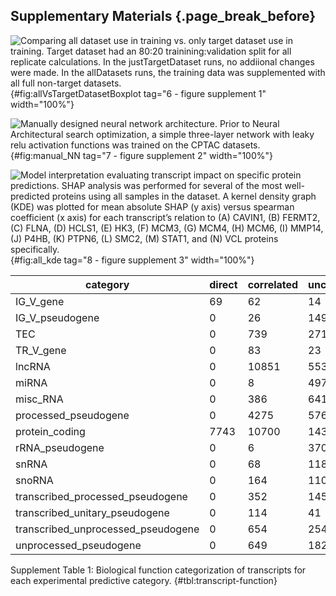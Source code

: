 ## Supplementary Materials {.page_break_before}

![**Comparing all dataset use in training vs. only target dataset use in training.**
Target dataset had an 80:20 trainining:validation split for all replicate calculations. 
In the justTargetDataset runs, no addiional changes were made. 
In the allDatasets runs, the training data was supplemented with all full non-target datasets.](images/sup_fig1_allVsTargetDatasetBoxplot.svg){#fig:allVsTargetDatasetBoxplot tag="6 - figure supplement 1" width="100%"}

![**Manually designed neural network architecture.**
Prior to Neural Architectural search optimization, 
a simple three-layer network with leaky relu activation functions was trained on the CPTAC datasets.](images/sup_fig2_manual_NN.svg){#fig:manual_NN tag="7 - figure supplement 2" width="100%"}

![**Model interpretation evaluating transcript impact on specific protein predictions.**
SHAP analysis was performed for several of the most well-predicted proteins using all samples in the dataset. 
A kernel density graph (KDE) was plotted for mean absolute SHAP (y axis) versus spearman coefficient (x axis) for each transcript’s relation to 
(A) CAVIN1, 
(B) FERMT2, 
(C) FLNA, 
(D) HCLS1, 
(E) HK3, 
(F) MCM3, 
(G) MCM4, 
(H) MCM6, 
(I) MMP14, 
(J) P4HB, 
(K) PTPN6, 
(L) SMC2, 
(M) STAT1, 
and (N) VCL 
proteins specifically.](images/sup_fig3_all_kde.svg){#fig:all_kde tag="8 - figure supplement 3" width="100%"}

| category                           | direct | correlated | uncorrelated | noCount |
|------------------------------------|--------|------------|--------------|---------|
| IG_V_gene                          | 69     | 62         | 14           | 0       |
| IG_V_pseudogene                    | 0      | 26         | 149          | 8       |
| TEC                                | 0      | 739        | 271          | 6       |
| TR_V_gene                          | 0      | 83         | 23           | 0       |
| lncRNA                             | 0      | 10851      | 5539         | 112     |
| miRNA                              | 0      | 8          | 497          | 668     |
| misc_RNA                           | 0      | 386        | 641          | 11      |
| processed_pseudogene               | 0      | 4275       | 5760         | 144     |
| protein_coding                     | 7743   | 10700      | 1438         | 18      |
| rRNA_pseudogene                    | 0      | 6          | 370          | 113     |
| snRNA                              | 0      | 68         | 1186         | 409     |
| snoRNA                             | 0      | 164        | 110          | 54      |
| transcribed_processed_pseudogene   | 0      | 352        | 145          | 4       |
| transcribed_unitary_pseudogene     | 0      | 114        | 41           | 0       |
| transcribed_unprocessed_pseudogene | 0      | 654        | 254          | 7       |
| unprocessed_pseudogene             | 0      | 649        | 1820         | 78      |

Supplement Table 1: Biological function categorization of transcripts for each experimental predictive category.
{#tbl:transcript-function}



